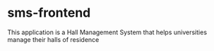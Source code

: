 # sms-frontend

This application is a Hall Management System that helps universities manage their halls of residence
